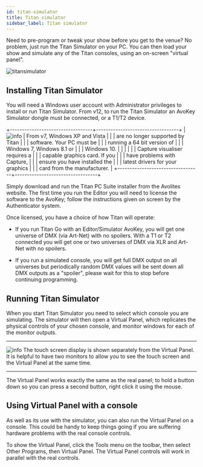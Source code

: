 ```yaml
---
id: titan-simulator
title: Titan simulator
sidebar_label: Titan simulator
---
```


Need to pre-program or tweak your show before you get to the venue? No
problem, just run the Titan Simulator on your PC. You can then load your
show and simulate any of the Titan consoles, using an on-screen "virtual
panel".

![titansimulator](/docs/images/image101.jpeg)

Installing Titan Simulator
--------------------------

You will need a Windows user account with Administrator privileges to
install or run Titan Simulator. From v12, to run the Titan Simulator an
AvoKey Simulator dongle must be connected, or a T1/T2 device.

+----------------------------------+----------------------------------+
| ![info](/docs/images/image6.png) | From v7, Windows XP and Vista    |
|                                  | are no longer supported by Titan |
|                                  | software. Your PC must be        |
|                                  | running a 64 bit version of      |
|                                  | Windows 7, Windows 8.1 or        |
|                                  | Windows 10.                      |
|                                  |                                  |
|                                  | Capture visualiser requires a    |
|                                  | capable graphics card. If you    |
|                                  | have problems with Capture,      |
|                                  | ensure you have installed the    |
|                                  | latest drivers for your graphics |
|                                  | card from the manufacturer.      |
+----------------------------------+----------------------------------+

Simply download and run the Titan PC Suite installer from the Avolites
website. The first time you run the Editor you will need to license the
software to the AvoKey; follow the instructions given on screen by the
Authenticator system.

Once licensed, you have a choice of how Titan will operate:

-   If you run Titan Go with an Editor/Simulator AvoKey, you will get
    one universe of DMX (via Art-Net) with no spoilers. With a T1 or T2
    connected you will get one or two universes of DMX via XLR and
    Art-Net with no spoilers.

-   If you run a simulated console, you will get full DMX output on all
    universes but periodically random DMX values will be sent down all
    DMX outputs as a "spoiler", please wait for this to stop before
    continuing programming.

Running Titan Simulator
-----------------------

When you start Titan Simulator you need to select which console you are
simulating. The simulator will then open a Virtual Panel, which
replicates the physical controls of your chosen console, and monitor
windows for each of the monitor outputs.

  --------------------------------------------------------------------------------------------- --------------------------------------------------------------------------------------------------------------------------------------------------------------------------------------
  ![info](/docs/images/image6.png)   The touch screen display is shown separately from the Virtual Panel. It is helpful to have two monitors to allow you to see the touch screen and the Virtual Panel at the same time.
  --------------------------------------------------------------------------------------------- --------------------------------------------------------------------------------------------------------------------------------------------------------------------------------------

The Virtual Panel works exactly the same as the real panel; to hold a
button down so you can press a second button, right click it using the
mouse.

Using Virtual Panel with a console
----------------------------------

As well as its use with the simulator, you can also run the Virtual
Panel on a console. This could be handy to keep things going if you are
suffering hardware problems with the real console controls.

To show the Virtual Panel, click the Tools menu on the toolbar, then
select Other Programs, then Virtual Panel. The Virtual Panel controls
will work in parallel with the real controls.
